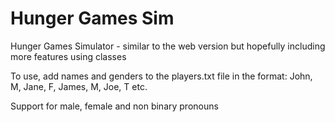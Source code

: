 # Hunger Games Sim
Hunger Games Simulator - similar to the web version but hopefully including more features using classes

To use, add names and genders to the players.txt file in the format:
John, M, Jane, F, James, M, Joe, T etc.

Support for male, female and non binary pronouns
